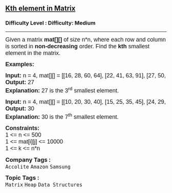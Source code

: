<h2><a href="https://www.geeksforgeeks.org/problems/kth-element-in-matrix/1">Kth element in Matrix</a></h2><h3>Difficulty Level : Difficulty: Medium</h3><hr><div class="problems_problem_content__Xm_eO" bis_skin_checked="1"><p><span style="font-size: 18px;"><span style="font-family: arial,helvetica,sans-serif;">Given a matrix&nbsp;<strong>mat[][]</strong>&nbsp;of size n*n, where each row and column is sorted in&nbsp;<strong>non-decreasing</strong>&nbsp;order. Find the&nbsp;<strong>kth</strong>&nbsp;smallest element in the matrix.</span></span></p>
<div bis_skin_checked="1"><span style="font-size: 18px;"><span style="font-family: arial,helvetica,sans-serif;"><strong>Examples:</strong></span></span></div>
<pre><span style="font-size: 18px;"><span style="font-family: arial,helvetica,sans-serif;"><strong>Input: </strong>n = 4, mat[][] = [[16, 28, 60, 64], [22, 41, 63, 91], [27, 50, 87, 93], [36, 78, 87, 94]], k = 3
<strong>Output: </strong>27
<strong>Explanation: </strong>27 is the 3<sup>rd</sup> smallest element.</span></span></pre>
<pre><span style="font-size: 18px;"><span style="font-family: arial,helvetica,sans-serif;"><strong>Input: </strong>n = 4, mat[][] = [[10, 20, 30, 40], [15, 25, 35, 45], [24, 29, 37, 48], [32, 33, 39, 50]], k = 7
<strong>Output: </strong>30
<strong>Explanation: </strong>30 is the 7<sup>th</sup> smallest element.</span></span></pre>
<p><span style="font-size: 18px;"><span style="font-family: arial,helvetica,sans-serif;"><strong>Constraints:</strong><br>1 &lt;= n &lt;= 500<br>1 &lt;= mat[i][j] &lt;= 10000</span></span><br><span style="font-size: 18px;"><span style="font-family: arial,helvetica,sans-serif;">1 &lt;= k &lt;= n*n</span></span></p></div><p><span style=font-size:18px><strong>Company Tags : </strong><br><code>Accolite</code>&nbsp;<code>Amazon</code>&nbsp;<code>Samsung</code>&nbsp;<br><p><span style=font-size:18px><strong>Topic Tags : </strong><br><code>Matrix</code>&nbsp;<code>Heap</code>&nbsp;<code>Data Structures</code>&nbsp;